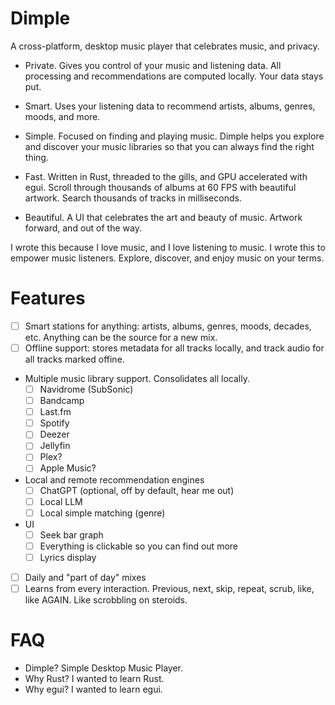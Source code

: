 # Dimple

A cross-platform, desktop music player that celebrates music, and privacy.

- Private. Gives you control of your music and listening data. All
  processing and recommendations are computed locally. Your data stays put.

- Smart. Uses your listening data to recommend artists, albums, genres, moods,
  and more.

- Simple. Focused on finding and playing music. Dimple helps you explore and
  discover your music libraries so that you can always find the right thing.

- Fast. Written in Rust, threaded to the gills, and GPU accelerated
  with egui. Scroll through thousands of albums at 60 FPS with beautiful
  artwork. Search thousands of tracks in milliseconds.

- Beautiful. A UI that celebrates the art and beauty of music. Artwork forward,
  and out of the way.

I wrote this because I love music, and I love listening to music. I wrote this
to empower music listeners. Explore, discover, and enjoy music on your terms.

# Features

- [ ] Smart stations for anything: artists, albums, genres, moods, decades,
      etc. Anything can be the source for a new mix.
- [ ] Offline support: stores metadata for all tracks locally, and track audio
      for all tracks marked offine. 
- Multiple music library support. Consolidates all locally.
  - [ ] Navidrome (SubSonic)
  - [ ] Bandcamp
  - [ ] Last.fm
  - [ ] Spotify
  - [ ] Deezer
  - [ ] Jellyfin
  - [ ] Plex?
  - [ ] Apple Music?
- Local and remote recommendation engines
  - [ ] ChatGPT (optional, off by default, hear me out)
  - [ ] Local LLM
  - [ ] Local simple matching (genre)
- UI
  - [ ] Seek bar graph
  - [ ] Everything is clickable so you can find out more
  - [ ] Lyrics display
- [ ] Daily and "part of day" mixes
- [ ] Learns from every interaction. Previous, next, skip, repeat, scrub, like,
      like AGAIN. Like scrobbling on steroids.

# FAQ

- Dimple? Simple Desktop Music Player.
- Why Rust? I wanted to learn Rust.
- Why egui? I wanted to learn egui.

